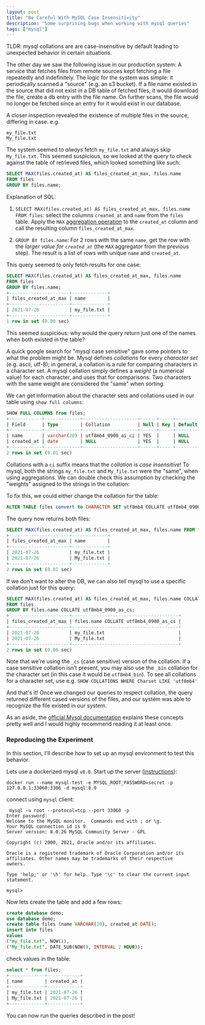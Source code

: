 ```yaml
---
layout: post
title: "Be Careful With MySQL Case Insensitivity"
description: "Some surprising bugs when working with mysql queries"
tags: ["mysql"]
---
```


TLDR: mysql collations are are case-insensitive by default leading to
unexpected behavior in certain situations.

The other day we saw the following issue in our production system: A service
that fetches files from remote sources kept fetching a file repeatedly and
indefinitely. The logic for the system was simple: it periodically scanned a
"source" (e.g. an s3 bucket). If a file name existed in the source that did not
exist in a DB table of fetched files, it would download the file, create a db
entry with the file name. On further scans, the file would no longer be fetched
since an entry for it would exist in our database.

A closer inspection revealed the existence of multiple files in the source,
differing in case. e.g.

```
my_file.txt
My_file.txt
```

The system seemed to _always_ fetch `my_file.txt` and always skip `My_file.txt`.
This seemed suspicious, so we looked at the query to check against the table of
retrieved files, which looked something like such:

```sql
SELECT MAX(files.created_at) AS files_created_at_max, files.name
FROM files
GROUP BY files.name;
```
Explanation of SQL:

1. `SELECT MAX(files.created_at) AS files_created_at_max, files.name FROM files`:
select the columns `created_at` and `name` from the `files` table. Apply the
`MAX` [aggregation operation] to the `created_at` column and call the resulting
column `files_created_at_max`.

2. `GROUP BY files.name`: For 2 rows with the same `name`, get the row with the
_larger value for `created_at`_ (the `MAX` aggregator from the previous step).
The result is a list of rows with unique `name` and `created_at`.

[aggregation operation]: https://dev.mysql.com/doc/refman/8.0/en/aggregate-functions.html

This query seemed to only fetch results for one case:

```sql
SELECT MAX(files.created_at) AS files_created_at_max, files.name
FROM files
GROUP BY files.name;
+----------------------+-------------+
| files_created_at_max | name        |
+----------------------+-------------+
| 2021-07-26           | my_file.txt |
+----------------------+-------------+
1 row in set (0.00 sec)
```

This seemed suspicious: why would the query return just one of the names when
both existed in the table?

A quick google search for "mysql case sensitive" gave some pointers to what the
problem might be. Mysql defines _collations_ for every _character set_
(e.g. ascii, utf-8); in general, a collation is a rule for comparing characters
in a character set. A mysql collation simply defines a _weight_
(a numerical value) for each character, and uses that for comparisons. Two
characters with the same weight are considered the "same" when sorting.

We can get information about the character sets and collations used in our table using `show full columns`:

```sql
SHOW FULL COLUMNS from files;
+------------+-------------+--------------------+------+-----+---------+-------+---------------------------------+---------+
| Field      | Type        | Collation          | Null | Key | Default | Extra | Privileges                      | Comment |
+------------+-------------+--------------------+------+-----+---------+-------+---------------------------------+---------+
| name       | varchar(20) | utf8mb4_0900_ai_ci | YES  |     | NULL    |       | select,insert,update,references |         |
| created_at | date        | NULL               | YES  |     | NULL    |       | select,insert,update,references |         |
+------------+-------------+--------------------+------+-----+---------+-------+---------------------------------+---------+
2 rows in set (0.01 sec)
```

Collations with a `ci` suffix means that the _collation is case insensitive_!
To mysql, both the strings `my_file.txt` and `My_file.txt` were the "same",
when using aggregations. We can double check this assumption by checking the
"weights" assigned to the strings in the collation:

To fix this, we could either change the collation for the table:
```sql
ALTER TABLE files convert to CHARACTER SET utf8mb4 COLLATE utf8mb4_0900_as_cs;
```
The query now returns both files:
```sql
SELECT MAX(files.created_at) AS files_created_at_max, files.name FROM files GROUP BY files.name;
+----------------------+-------------+
| files_created_at_max | name        |
+----------------------+-------------+
| 2021-07-26           | my_file.txt |
| 2021-07-26           | My_file.txt |
+----------------------+-------------+
2 rows in set (0.01 sec)
```

If we don't want to alter the DB, we can also tell mysql to use a specific
collation just for this query:
```sql
SELECT MAX(files.created_at) AS files_created_at_max, files.name COLLATE utf8mb4_0900_as_cs
FROM files
GROUP BY files.name COLLATE utf8mb4_0900_as_cs;
+----------------------+---------------------------------------+
| files_created_at_max | files.name COLLATE utf8mb4_0900_as_cs |
+----------------------+---------------------------------------+
| 2021-07-26           | my_file.txt                           |
| 2021-07-26           | My_file.txt                           |
+----------------------+---------------------------------------+
2 rows in set (0.00 sec)

```
Note that we're using the `_cs` (case sensitive) version of the collation. If
a case sensitive collation isn't present, you may also use the `_bin` collation
for the character set (in this case it would be `utf8mb4_bin`). To see all
collations for a character set, use e.g. `SHOW COLLATIONS WHERE Charset LIKE 'utf8mb4'`

And that's it! Once we changed our queries to respect collation, the query
returned different cased versions of the files, and our system was able to
recognize the file existed in our system.

As an aside, the [official Mysql documentation] explains these concepts pretty
well and I would highly recommend reading it at least once.

[official Mysql documentation]: https://dev.mysql.com/doc/refman/8.0/en/charset.html

### Reproducing the Experiment

In this section, I'll describe how to set up an mysql environment to test this
behavior.

Lets use a dockerized mysql `v8.0`. Start up the server ([instructions]):
```
docker run --name mysql-test -e MYSQL_ROOT_PASSWORD=secret -p 127.0.0.1:33060:3306 -d mysql:8.0
```
connect using `mysql` client:
```
 mysql -u root --protocol=tcp --port 33060 -p
Enter password:
Welcome to the MySQL monitor.  Commands end with ; or \g.
Your MySQL connection id is 9
Server version: 8.0.26 MySQL Community Server - GPL

Copyright (c) 2000, 2021, Oracle and/or its affiliates.

Oracle is a registered trademark of Oracle Corporation and/or its
affiliates. Other names may be trademarks of their respective
owners.

Type 'help;' or '\h' for help. Type '\c' to clear the current input statement.

mysql>
```

Now lets create the table and add a few rows:

```sql
create database demo;
use database demo;
create table files (name VARCHAR(20), created_at DATE);
insert into files
values
("my_file.txt", NOW()),
("My_file.txt", DATE_SUB(NOW(), INTERVAL 2 HOUR));
```

check values in the table:

```sql
select * from files;
+-------------+------------+
| name        | created_at |
+-------------+------------+
| my_file.txt | 2021-07-26 |
| My_file.txt | 2021-07-26 |
+-------------+------------+
```

You can now run the queries described in the post!

[instructions]: https://hub.docker.com/_/mysql?tab=description























